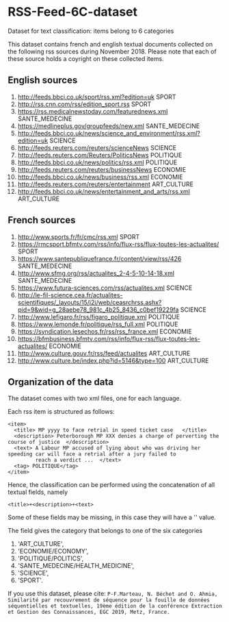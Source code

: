 # RSS-Feed-6C-dataset
Dataset for text classification: items belong to 6 categories

This dataset contains french and english textual documents collected on the following rss sources during November 2018. Please note that each of these source holds a coyright on these collected items.

## English sources
1. http://feeds.bbci.co.uk/sport/rss.xml?edition=uk SPORT
2. http://rss.cnn.com/rss/edition_sport.rss SPORT
3. https://rss.medicalnewstoday.com/featurednews.xml SANTE_MEDECINE
4. https://medlineplus.gov/groupfeeds/new.xml SANTE_MEDECINE
5. http://feeds.bbci.co.uk/news/science_and_environment/rss.xml?edition=uk SCIENCE
6. http://feeds.reuters.com/reuters/scienceNews SCIENCE
7. http://feeds.reuters.com/Reuters/PoliticsNews POLITIQUE
8. http://feeds.bbci.co.uk/news/politics/rss.xml POLITIQUE
9. http://feeds.reuters.com/reuters/businessNews ECONOMIE
10. http://feeds.bbci.co.uk/news/business/rss.xml ECONOMIE
11. http://feeds.reuters.com/reuters/entertainment ART_CULTURE
12. http://feeds.bbci.co.uk/news/entertainment_and_arts/rss.xml ART_CULTURE

## French sources
1. http://www.sports.fr/fr/cmc/rss.xml SPORT
2. https://rmcsport.bfmtv.com/rss/info/flux-rss/flux-toutes-les-actualites/ SPORT
3. https://www.santepubliquefrance.fr/content/view/rss/426 SANTE_MEDECINE
4. http://www.sfmg.org/rss/actualites_2-4-5-10-14-18.xml SANTE_MEDECINE
5. https://www.futura-sciences.com/rss/actualites.xml SCIENCE
6. http://le-fil-science.cea.fr/actualites-scientifiques/_layouts/15/i2i/web/ceasrchrss.ashx?pid=9&wid=g_28aebe78_981c_4b25_8436_c0bef19229fa SCIENCE
7. http://www.lefigaro.fr/rss/figaro_politique.xml POLITIQUE
8. https://www.lemonde.fr/politique/rss_full.xml POLITIQUE
9. https://syndication.lesechos.fr/rss/rss_france.xml ECONOMIE
10. https://bfmbusiness.bfmtv.com/rss/info/flux-rss/flux-toutes-les-actualites/ ECONOMIE
11. http://www.culture.gouv.fr/rss/feed/actualites ART_CULTURE
12. http://www.culture.be/index.php?id=5146&type=100 ART_CULTURE

## Organization of the data
The dataset comes with two xml files, one for each language. 

Each rss item is structured as follows:
```
<item>
  <title> MP yyyy to face retrial in speed ticket case   </title>
  <description> Peterborough MP XXX denies a charge of perverting the course of justice  </description>
  <text> A Labour MP accused of lying about who was driving her speeding car will face a retrial after a jury failed to 
         reach a verdict ...  </text>
  <tag> POLITIQUE</tag>
</item>
```

Hence, the classification can be performed using the concatenation of all textual fields, namely 
```
<title>+<description>+<text>
```
Some of these fields may be missing, in this case they will have a '' value.
  
The <tag> field gives the category that belongs to one of the six categories 
1. 'ART_CULTURE', 
2. 'ECONOMIE/ECONOMY', 
3. 'POLITIQUE/POLITICS', 
4. 'SANTE_MEDECINE/HEALTH_MEDICINE', 
5. 'SCIENCE', 
6. 'SPORT'.

If you use this dataset, please cite:
```P-F.Marteau, N. Béchet and O. Ahmia, Similarité par recouvrement de séquence pour la fouille de données séquentielles et textuelles, 19ème édition de la conférence Extraction et Gestion des Connaissances, EGC 2019, Metz, France.```
